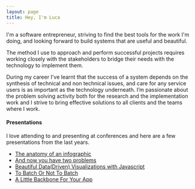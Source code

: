 ```yaml
---
layout: page
title: Hey, I'm Luca
---
```


I'm a software entrepreneur, striving to find the best tools for the work I'm doing, and looking forward to build systems that are useful and beautiful. 

The method I use to approach and perform successful projects requires working closely with the stakeholders to bridge their needs with the technology to implement them.

During my career  I've learnt that the success of a system depends on the synthesis of technical and non technical issues, and care for any service users is as important as the technology underneath. I’m passionate about the problem solving activity both for the research and the implementation work and I strive to bring effective solutions to all clients and the teams where I work.

#### Presentations

I love attending to and presenting at conferences and here are a few presentations from the last years.

* [The anatomy of an infographic](/d3js_at_jsday13)
* [And now you have two problems](http://www.slideshare.net/lucamea/and-now-you-have-two-problems)
* [Beautiful Data(Driven) Visualizations with Javascript](/d3js_at_bsw12)
* [To Batch Or Not To Batch](http://www.slideshare.net/lucamea/to-batch-or-not-to-batch)
* [A Little Backbone For Your App](http://www.slideshare.net/lucamea/a-little-backbone-for-your-app)
